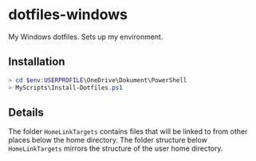 # dotfiles-windows

My Windows dotfiles. Sets up my environment.

## Installation

```powershell
> cd $env:USERPROFILE\OneDrive\Dokument\PowerShell
> MyScripts\Install-Dotfiles.ps1
```

## Details

The folder `HomeLinkTargets` contains files that will be linked to from other places below the home directory. The folder structure below `HomeLinkTargets` mirrors the structure of the user home directory.
